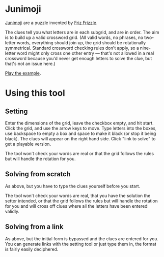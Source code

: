 # Junimoji

[Junimoji](https://twitter.com/junimojis) are a puzzle invented by [Friz Frizzle](https://twitter.com/frizfrizzle).

The clues tell you what letters are in each subgrid, and are in order. The aim is to build up a valid crossword grid. (All valid words, no phrases, no two-letter words, everything should join up, the grid should be rotationally symmetrical. Standard crossword checking rules don't apply, so a nine-letter word might only cross one other entry — that's not allowed in a real crossword because you'd never get enough letters to solve the clue, but that's not an issue here.)

[Play the example](https://github.andrewt.net/junimoji/#3,3,3,3,README,LITN,YCAUMUD,EPSATT,UIRIN,DCALHY,EGGEAMS,FILE,UNRNCE).

# Using this tool

## Setting

Enter the dimensions of the grid, leave the checkbox empty, and hit start. Click the grid, and use the arrow keys to move. Type letters into the boxes, use backspace to empty a box and space to make it black (or stop it being black). The clues will appear on the right hand side. Click "link to solve" to get a playable version.

The tool won't check your words are real or that the grid follows the rules but will handle the rotation for you.

## Solving from scratch

As above, but you have to type the clues yourself before you start.

The tool won't check your words are real, that you have the solution the setter intended, or that the grid follows the rules but will handle the rotation for you and will cross off clues where all the letters have been entered validly.

## Solving from a link

As above, but the initial form is bypassed and the clues are entered for you. You can generate links with the setting tool or just type them in, the format is fairly easily deciphered.
